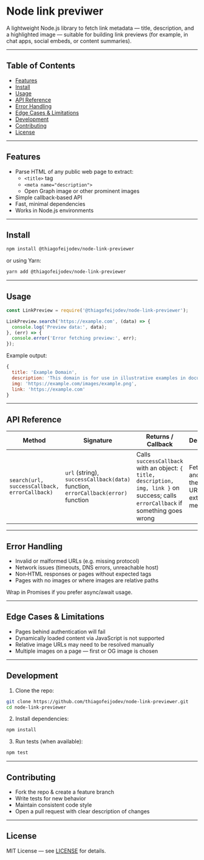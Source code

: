 # Node link previwer


A lightweight Node.js library to fetch link metadata — title, description, and a highlighted image — suitable for building link previews (for example, in chat apps, social embeds, or content summaries).

---

## Table of Contents

- [Features](#features)  
- [Install](#install)  
- [Usage](#usage)  
- [API Reference](#api-reference)  
- [Error Handling](#error-handling)  
- [Edge Cases & Limitations](#edge-cases--limitations)  
- [Development](#development)  
- [Contributing](#contributing)  
- [License](#license)  

---

## Features

- Parse HTML of any public web page to extract:
  - `<title>` tag  
  - `<meta name="description">`  
  - Open Graph image or other prominent images  
- Simple callback‑based API  
- Fast, minimal dependencies  
- Works in Node.js environments  

---

## Install

```bash
npm install @thiagofeijodev/node-link-previewer
```

or using Yarn:

```bash
yarn add @thiagofeijodev/node-link-previewer
```

---

## Usage

```js
const LinkPreview = require('@thiagofeijodev/node-link-previewer');

LinkPreview.search('https://example.com', (data) => {
  console.log('Preview data:', data);
}, (err) => {
  console.error('Error fetching preview:', err);
});
```

Example output:

```js
{
  title: 'Example Domain',
  description: 'This domain is for use in illustrative examples in documents.',
  img: 'https://example.com/images/example.png',
  link: 'https://example.com'
}
```

---

## API Reference

| Method | Signature | Returns / Callback | Description |
|---|---|---|---|
| `search(url, successCallback, errorCallback)` | `url` (string), `successCallback(data)` function, `errorCallback(error)` function | Calls `successCallback` with an object: `{ title, description, img, link }` on success; calls `errorCallback` if something goes wrong | Fetches and parses the given URL to extract metadata |

---

## Error Handling

- Invalid or malformed URLs (e.g. missing protocol)  
- Network issues (timeouts, DNS errors, unreachable host)  
- Non‑HTML responses or pages without expected tags  
- Pages with no images or where images are relative paths  

Wrap in Promises if you prefer async/await usage.

---

## Edge Cases & Limitations

- Pages behind authentication will fail  
- Dynamically loaded content via JavaScript is not supported  
- Relative image URLs may need to be resolved manually  
- Multiple images on a page — first or OG image is chosen  

---

## Development

1. Clone the repo:
```bash
git clone https://github.com/thiagofeijodev/node-link-previewer.git
cd node-link-previewer
```
2. Install dependencies:
```bash
npm install
```
3. Run tests (when available):
```bash
npm test
```

---

## Contributing

- Fork the repo & create a feature branch  
- Write tests for new behavior  
- Maintain consistent code style  
- Open a pull request with clear description of changes  

---

## License

MIT License — see [LICENSE](LICENSE) for details.
